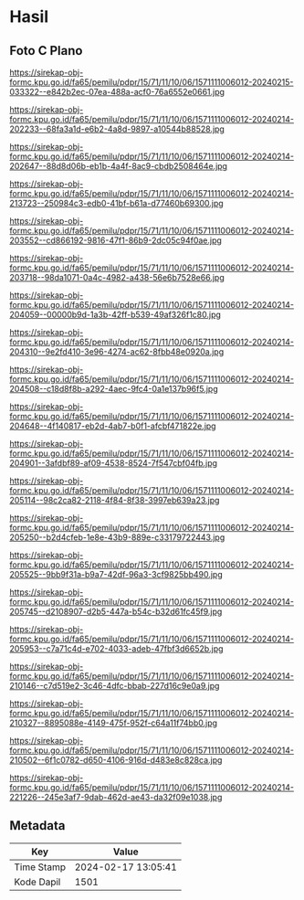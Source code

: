 # Hasil

## Foto C Plano

https://sirekap-obj-formc.kpu.go.id/fa65/pemilu/pdpr/15/71/11/10/06/1571111006012-20240215-033322--e842b2ec-07ea-488a-acf0-76a6552e0661.jpg

https://sirekap-obj-formc.kpu.go.id/fa65/pemilu/pdpr/15/71/11/10/06/1571111006012-20240214-202233--68fa3a1d-e6b2-4a8d-9897-a10544b88528.jpg

https://sirekap-obj-formc.kpu.go.id/fa65/pemilu/pdpr/15/71/11/10/06/1571111006012-20240214-202647--88d8d06b-eb1b-4a4f-8ac9-cbdb2508464e.jpg

https://sirekap-obj-formc.kpu.go.id/fa65/pemilu/pdpr/15/71/11/10/06/1571111006012-20240214-213723--250984c3-edb0-41bf-b61a-d77460b69300.jpg

https://sirekap-obj-formc.kpu.go.id/fa65/pemilu/pdpr/15/71/11/10/06/1571111006012-20240214-203552--cd866192-9816-47f1-86b9-2dc05c94f0ae.jpg

https://sirekap-obj-formc.kpu.go.id/fa65/pemilu/pdpr/15/71/11/10/06/1571111006012-20240214-203718--98da1071-0a4c-4982-a438-56e6b7528e66.jpg

https://sirekap-obj-formc.kpu.go.id/fa65/pemilu/pdpr/15/71/11/10/06/1571111006012-20240214-204059--00000b9d-1a3b-42ff-b539-49af326f1c80.jpg

https://sirekap-obj-formc.kpu.go.id/fa65/pemilu/pdpr/15/71/11/10/06/1571111006012-20240214-204310--9e2fd410-3e96-4274-ac62-8fbb48e0920a.jpg

https://sirekap-obj-formc.kpu.go.id/fa65/pemilu/pdpr/15/71/11/10/06/1571111006012-20240214-204508--c18d8f8b-a292-4aec-9fc4-0a1e137b96f5.jpg

https://sirekap-obj-formc.kpu.go.id/fa65/pemilu/pdpr/15/71/11/10/06/1571111006012-20240214-204648--4f140817-eb2d-4ab7-b0f1-afcbf471822e.jpg

https://sirekap-obj-formc.kpu.go.id/fa65/pemilu/pdpr/15/71/11/10/06/1571111006012-20240214-204901--3afdbf89-af09-4538-8524-7f547cbf04fb.jpg

https://sirekap-obj-formc.kpu.go.id/fa65/pemilu/pdpr/15/71/11/10/06/1571111006012-20240214-205114--98c2ca82-2118-4f84-8f38-3997eb639a23.jpg

https://sirekap-obj-formc.kpu.go.id/fa65/pemilu/pdpr/15/71/11/10/06/1571111006012-20240214-205250--b2d4cfeb-1e8e-43b9-889e-c33179722443.jpg

https://sirekap-obj-formc.kpu.go.id/fa65/pemilu/pdpr/15/71/11/10/06/1571111006012-20240214-205525--9bb9f31a-b9a7-42df-96a3-3cf9825bb490.jpg

https://sirekap-obj-formc.kpu.go.id/fa65/pemilu/pdpr/15/71/11/10/06/1571111006012-20240214-205745--d2108907-d2b5-447a-b54c-b32d61fc45f9.jpg

https://sirekap-obj-formc.kpu.go.id/fa65/pemilu/pdpr/15/71/11/10/06/1571111006012-20240214-205953--c7a71c4d-e702-4033-adeb-47fbf3d6652b.jpg

https://sirekap-obj-formc.kpu.go.id/fa65/pemilu/pdpr/15/71/11/10/06/1571111006012-20240214-210146--c7d519e2-3c46-4dfc-bbab-227d16c9e0a9.jpg

https://sirekap-obj-formc.kpu.go.id/fa65/pemilu/pdpr/15/71/11/10/06/1571111006012-20240214-210327--8895088e-4149-475f-952f-c64a11f74bb0.jpg

https://sirekap-obj-formc.kpu.go.id/fa65/pemilu/pdpr/15/71/11/10/06/1571111006012-20240214-210502--6f1c0782-d650-4106-916d-d483e8c828ca.jpg

https://sirekap-obj-formc.kpu.go.id/fa65/pemilu/pdpr/15/71/11/10/06/1571111006012-20240214-221226--245e3af7-9dab-462d-ae43-da32f09e1038.jpg


## Metadata

| Key        | Value               |
| ---------- | ------------------- |
| Time Stamp | 2024-02-17 13:05:41 |
| Kode Dapil | 1501                |



